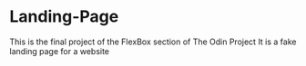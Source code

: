 # Landing-Page
This is the final project of the FlexBox section of The Odin Project 
It is a fake landing page for a website 
